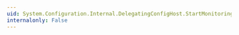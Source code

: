 ```yaml
---
uid: System.Configuration.Internal.DelegatingConfigHost.StartMonitoringStreamForChanges(System.String,System.Configuration.Internal.StreamChangeCallback)
internalonly: False
---
```

